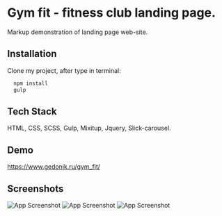 
# Gym fit - fitness club landing page.

Markup demonstration of landing page web-site.


## Installation

Clone my project, after type in terminal:

```bash
  npm install 
  gulp
```

## Tech Stack

HTML, CSS, SCSS, Gulp, Mixitup, Jquery, Slick-carousel.

## Demo

https://www.gedonik.ru/gym_fit/

## Screenshots

![App Screenshot](https://i.postimg.cc/Kv6b65Jf/gymfit1.jpg)
![App Screenshot](https://i.postimg.cc/66j7kDsX/gymfit2.jpg)
![App Screenshot](https://i.postimg.cc/Mpk1LhRG/gymfit3.jpg)

